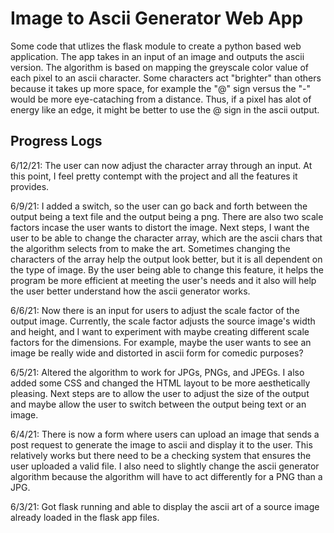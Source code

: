# Image to Ascii Generator Web App

Some code that utlizes the flask module to create a python based web application. The app takes in an input of an image and outputs the ascii version. The algorithm is based on mapping the greyscale color value of each pixel to an ascii character. Some characters act "brighter" than others because it takes up more space, for example the "@" sign versus the "-" would be more eye-cataching from a distance. Thus, if a pixel has alot of energy like an edge, it might be better to use the @ sign in the ascii output.

## Progress Logs 

6/12/21: The user can now adjust the character array through an input. At this point, I feel pretty contempt with the project and all the features it provides.

6/9/21: I added a switch, so the user can go back and forth between the output being a text file and the output being a png. There are also two scale factors incase the user wants to distort the image. Next steps, I want the user to be able to change the character array, which are the ascii chars that the algorithm selects from to make the art. Sometimes changing the characters of the array help the output look better, but it is all dependent on the type of image. By the user being able to change this feature, it helps the program be more efficient at meeting the user's needs and it also will help the user better understand how the ascii generator works.

6/6/21: Now there is an input for users to adjust the scale factor of the output image. Currently, the scale factor adjusts the source image's width and height, and I want to experiment with maybe creating different scale factors for the dimensions. For example, maybe the user wants to see an image be really wide and distorted in ascii form for comedic purposes?

6/5/21: Altered the algorithm to work for JPGs, PNGs, and JPEGs. I also added some CSS and changed the HTML layout to be more aesthetically pleasing. Next steps are to allow the user to adjust the size of the output and maybe allow the user to switch between the output being text or an image.

6/4/21: There is now a form where users can upload an image that sends a post request to generate the image to ascii and display it to the user. This relatively works but there need to be a checking system that ensures the user uploaded a valid file. I also need to slightly change the ascii generator algorithm because the algorithm will have to act differently for a PNG than a JPG. 

6/3/21: Got flask running and able to display the ascii art of a source image already loaded in the flask app files.


